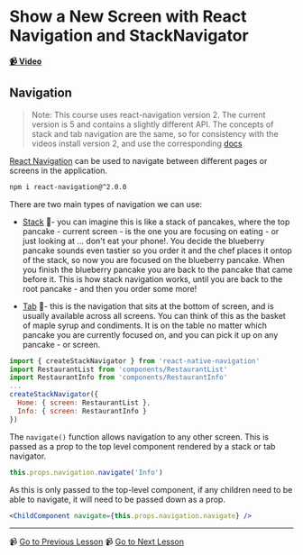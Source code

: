 # Show a New Screen with React Navigation and StackNavigator

**[📹 Video](https://egghead.io/lessons/react-native-show-a-new-screen-with-react-navigation-and-stacknavigator)**

## Navigation

> Note: This course uses react-navigation version 2. The current version is 5 and contains a slightly different API. The concepts of stack and tab navigation are the same, so for consistency with the videos install version 2, and use the corresponding [docs](https://reactnavigation.org/docs/2.x/getting-started/)

[React Navigation](https://reactnavigation.org/docs/2.x/getting-started/) can be used to navigate between different pages or screens in the application.

```bash
npm i react-navigation@^2.0.0
```

There are two main types of navigation we can use:

- [Stack](https://reactnavigation.org/docs/2.x/stack-navigator/) 🥞- you can imagine this is like a stack of pancakes, where the top pancake - current screen - is the one you are focusing on eating - or just looking at ... don't eat your phone!. You decide the blueberry pancake sounds even tastier so you order it and the chef places it ontop of the stack, so now you are focused on the blueberry pancake. When you finish the blueberry pancake you are back to the pancake that came before it. This is how stack navigation works, until you are back to the root pancake - and then you order some more!

- [Tab](https://reactnavigation.org/docs/2.x/tab-based-navigation/) 🧂- this is the navigation that sits at the bottom of screen, and is usually available across all screens. You can think of this as the basket of maple syrup and condiments. It is on the table no matter which pancake you are currently focused on, and you can pick it up on any pancake - or screen.

```jsx
import { createStackNavigator } from 'react-native-navigation'
import RestaurantList from 'components/RestaurantList'
import RestaurantInfo from 'components/RestaurantInfo'
...
createStackNavigator({
  Home: { screen: RestaurantList },
  Info: { screen: RestaurantInfo }
})
```

The `navigate()` function allows navigation to any other screen. This is passed as a prop to the top level component rendered by a stack or tab navigator.

```jsx
this.props.navigation.navigate('Info')
```

As this is only passed to the top-level component, if any children need to be able to navigate, it will need to be passed down as a prop.

```jsx
<ChildComponent navigate={this.props.navigation.navigate} />
```

---

📹 [Go to Previous Lesson](https://egghead.io/lessons/react-native-add-icons-to-a-react-native-app-with-react-native-vector-icons)
📹 [Go to Next Lesson](https://egghead.io/lessons/react-native-customize-the-stacknavigator-header-with-react-navigation-in-a-react-native-app)

